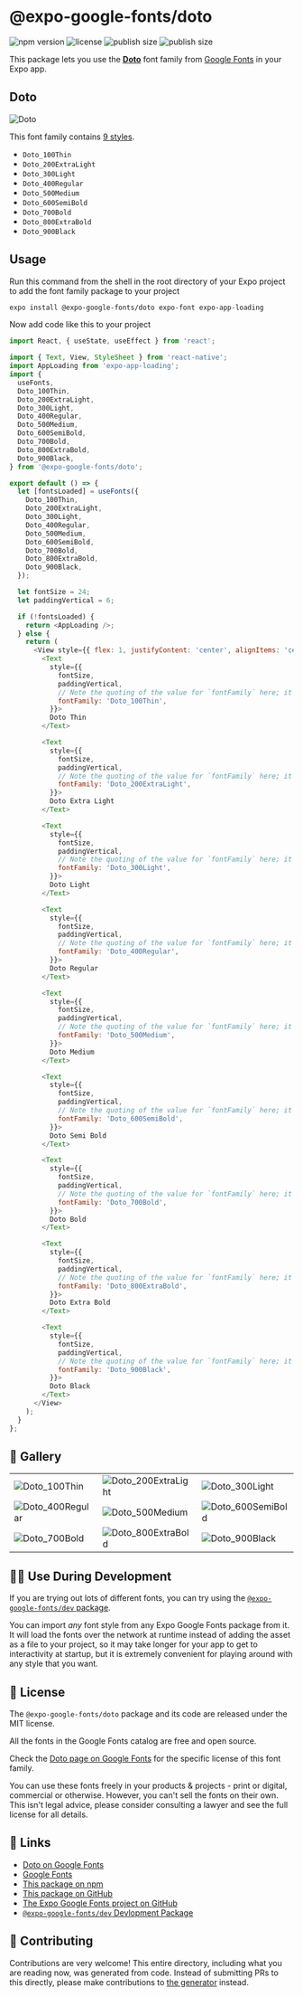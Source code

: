 # @expo-google-fonts/doto

![npm version](https://flat.badgen.net/npm/v/@expo-google-fonts/doto)
![license](https://flat.badgen.net/github/license/expo/google-fonts)
![publish size](https://flat.badgen.net/packagephobia/install/@expo-google-fonts/doto)
![publish size](https://flat.badgen.net/packagephobia/publish/@expo-google-fonts/doto)

This package lets you use the [**Doto**](https://fonts.google.com/specimen/Doto) font family from [Google Fonts](https://fonts.google.com/) in your Expo app.

## Doto

![Doto](./font-family.png)

This font family contains [9 styles](#-gallery).

- `Doto_100Thin`
- `Doto_200ExtraLight`
- `Doto_300Light`
- `Doto_400Regular`
- `Doto_500Medium`
- `Doto_600SemiBold`
- `Doto_700Bold`
- `Doto_800ExtraBold`
- `Doto_900Black`

## Usage

Run this command from the shell in the root directory of your Expo project to add the font family package to your project
```sh
expo install @expo-google-fonts/doto expo-font expo-app-loading
```

Now add code like this to your project
```js
import React, { useState, useEffect } from 'react';

import { Text, View, StyleSheet } from 'react-native';
import AppLoading from 'expo-app-loading';
import {
  useFonts,
  Doto_100Thin,
  Doto_200ExtraLight,
  Doto_300Light,
  Doto_400Regular,
  Doto_500Medium,
  Doto_600SemiBold,
  Doto_700Bold,
  Doto_800ExtraBold,
  Doto_900Black,
} from '@expo-google-fonts/doto';

export default () => {
  let [fontsLoaded] = useFonts({
    Doto_100Thin,
    Doto_200ExtraLight,
    Doto_300Light,
    Doto_400Regular,
    Doto_500Medium,
    Doto_600SemiBold,
    Doto_700Bold,
    Doto_800ExtraBold,
    Doto_900Black,
  });

  let fontSize = 24;
  let paddingVertical = 6;

  if (!fontsLoaded) {
    return <AppLoading />;
  } else {
    return (
      <View style={{ flex: 1, justifyContent: 'center', alignItems: 'center' }}>
        <Text
          style={{
            fontSize,
            paddingVertical,
            // Note the quoting of the value for `fontFamily` here; it expects a string!
            fontFamily: 'Doto_100Thin',
          }}>
          Doto Thin
        </Text>

        <Text
          style={{
            fontSize,
            paddingVertical,
            // Note the quoting of the value for `fontFamily` here; it expects a string!
            fontFamily: 'Doto_200ExtraLight',
          }}>
          Doto Extra Light
        </Text>

        <Text
          style={{
            fontSize,
            paddingVertical,
            // Note the quoting of the value for `fontFamily` here; it expects a string!
            fontFamily: 'Doto_300Light',
          }}>
          Doto Light
        </Text>

        <Text
          style={{
            fontSize,
            paddingVertical,
            // Note the quoting of the value for `fontFamily` here; it expects a string!
            fontFamily: 'Doto_400Regular',
          }}>
          Doto Regular
        </Text>

        <Text
          style={{
            fontSize,
            paddingVertical,
            // Note the quoting of the value for `fontFamily` here; it expects a string!
            fontFamily: 'Doto_500Medium',
          }}>
          Doto Medium
        </Text>

        <Text
          style={{
            fontSize,
            paddingVertical,
            // Note the quoting of the value for `fontFamily` here; it expects a string!
            fontFamily: 'Doto_600SemiBold',
          }}>
          Doto Semi Bold
        </Text>

        <Text
          style={{
            fontSize,
            paddingVertical,
            // Note the quoting of the value for `fontFamily` here; it expects a string!
            fontFamily: 'Doto_700Bold',
          }}>
          Doto Bold
        </Text>

        <Text
          style={{
            fontSize,
            paddingVertical,
            // Note the quoting of the value for `fontFamily` here; it expects a string!
            fontFamily: 'Doto_800ExtraBold',
          }}>
          Doto Extra Bold
        </Text>

        <Text
          style={{
            fontSize,
            paddingVertical,
            // Note the quoting of the value for `fontFamily` here; it expects a string!
            fontFamily: 'Doto_900Black',
          }}>
          Doto Black
        </Text>
      </View>
    );
  }
};

```

## 🔡 Gallery


||||
|-|-|-|
|![Doto_100Thin](./Doto_100Thin.ttf.png)|![Doto_200ExtraLight](./Doto_200ExtraLight.ttf.png)|![Doto_300Light](./Doto_300Light.ttf.png)||
|![Doto_400Regular](./Doto_400Regular.ttf.png)|![Doto_500Medium](./Doto_500Medium.ttf.png)|![Doto_600SemiBold](./Doto_600SemiBold.ttf.png)||
|![Doto_700Bold](./Doto_700Bold.ttf.png)|![Doto_800ExtraBold](./Doto_800ExtraBold.ttf.png)|![Doto_900Black](./Doto_900Black.ttf.png)||


## 👩‍💻 Use During Development

If you are trying out lots of different fonts, you can try using the [`@expo-google-fonts/dev` package](https://github.com/expo/google-fonts/tree/master/font-packages/dev#readme).

You can import *any* font style from any Expo Google Fonts package from it. It will load the fonts
over the network at runtime instead of adding the asset as a file to your project, so it may take longer
for your app to get to interactivity at startup, but it is extremely convenient
for playing around with any style that you want.

## 📖 License

The `@expo-google-fonts/doto` package and its code are released under the MIT license.

All the fonts in the Google Fonts catalog are free and open source.

Check the [Doto page on Google Fonts](https://fonts.google.com/specimen/Doto) for the specific license of this font family.

You can use these fonts freely in your products & projects - print or digital, commercial or otherwise. However, you can't sell the fonts on their own. This isn't legal advice, please consider consulting a lawyer and see the full license for all details.

## 🔗 Links

- [Doto on Google Fonts](https://fonts.google.com/specimen/Doto)
- [Google Fonts](https://fonts.google.com/)
- [This package on npm](https://www.npmjs.com/package/@expo-google-fonts/doto)
- [This package on GitHub](https://github.com/expo/google-fonts/tree/master/font-packages/doto)
- [The Expo Google Fonts project on GitHub](https://github.com/expo/google-fonts)
- [`@expo-google-fonts/dev` Devlopment Package](https://github.com/expo/google-fonts/tree/master/font-packages/dev)

## 🤝 Contributing

Contributions are very welcome! This entire directory, including what you are reading now, was generated from code. Instead of submitting PRs to this directly, please make contributions to [the generator](https://github.com/expo/google-fonts/tree/master/packages/generator) instead.
